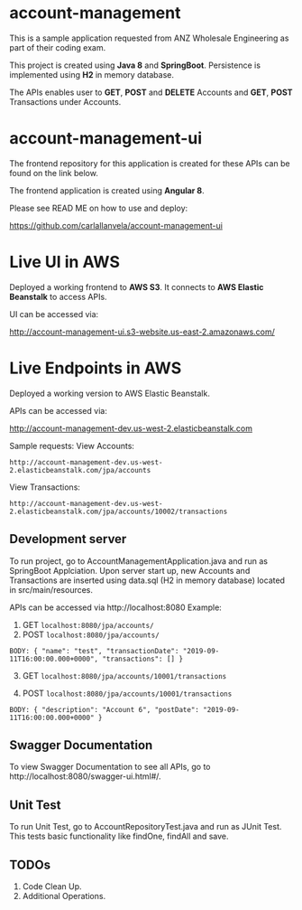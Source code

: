 # account-management

This is a sample application requested from ANZ Wholesale Engineering as part of their coding exam.

This project is created using <b>Java 8</b> and <b>SpringBoot</b>. Persistence is implemented using <b>H2</b> in memory database.

The APIs enables user to <b>GET</b>, <b>POST</b> and <b>DELETE</b> Accounts and <b>GET</b>, <b>POST</b> Transactions under Accounts.

# account-management-ui

The frontend repository for this application is created for these APIs can be found on the link below. 

The frontend application is created using <b>Angular 8</b>.

Please see READ ME on how to use and deploy:

https://github.com/carlallanvela/account-management-ui

# Live UI in AWS

Deployed a working frontend to <b>AWS S3</b>. It connects to <b>AWS Elastic Beanstalk</b> to access APIs. 

UI can be accessed via: 

http://account-management-ui.s3-website.us-east-2.amazonaws.com/

# Live Endpoints in AWS

Deployed a working version to AWS Elastic Beanstalk. 

APIs can be accessed via: 

http://account-management-dev.us-west-2.elasticbeanstalk.com

Sample requests:
View Accounts:

`http://account-management-dev.us-west-2.elasticbeanstalk.com/jpa/accounts`

View Transactions:

`http://account-management-dev.us-west-2.elasticbeanstalk.com/jpa/accounts/10002/transactions`

## Development server

To run project, go to AccountManagementApplication.java and run as SpringBoot Applciation. Upon server start  up, new Accounts and Transactions are inserted using data.sql (H2 in memory database) located in src/main/resources.

APIs can be accessed via http://localhost:8080
Example:
1) GET 
`localhost:8080/jpa/accounts/`
2) POST 
`localhost:8080/jpa/accounts/`

`BODY:
{
    "name": "test",
    "transactionDate": "2019-09-11T16:00:00.000+0000",
    "transactions": []
}`

3) GET 
`localhost:8080/jpa/accounts/10001/transactions`

4) POST 
`localhost:8080/jpa/accounts/10001/transactions`

`BODY:
{
    "description": "Account 6",
    "postDate": "2019-09-11T16:00:00.000+0000"
}`

## Swagger Documentation

To view Swagger Documentation to see all APIs, go to http://localhost:8080/swagger-ui.html#/.

## Unit Test

To run Unit Test, go to AccountRepositoryTest.java and run as JUnit Test. This tests basic functionality like findOne, findAll and save.

## TODOs
1) Code Clean Up.
2) Additional Operations.

